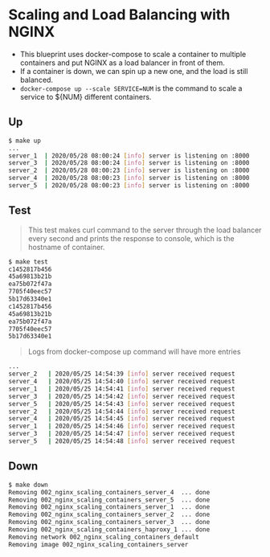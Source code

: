 # Scaling and Load Balancing with NGINX

- This blueprint uses docker-compose to scale a container to multiple containers and put NGINX as a load balancer in front of them.
- If a container is down, we can spin up a new one, and the load is still balanced.
- `docker-compose up --scale SERVICE=NUM` is the command to scale a service to ${NUM} different containers.  

## Up

```bash
$ make up
...
server_1  | 2020/05/28 08:00:24 [info] server is listening on :8000
server_3  | 2020/05/28 08:00:24 [info] server is listening on :8000
server_2  | 2020/05/28 08:00:23 [info] server is listening on :8000
server_4  | 2020/05/28 08:00:23 [info] server is listening on :8000
server_5  | 2020/05/28 08:00:23 [info] server is listening on :8000
```

## Test

> This test makes curl command to the server through the load balancer every second and prints the response to console, which is the hostname of container.

```bash
$ make test
c1452817b456
45a69813b21b
ea75b072f47a
7705f40eec57
5b17d63340e1
c1452817b456
45a69813b21b
ea75b072f47a
7705f40eec57
5b17d63340e1
```

> Logs from docker-compose up command will have more entries

```bash
...
server_2   | 2020/05/25 14:54:39 [info] server received request
server_4   | 2020/05/25 14:54:40 [info] server received request
server_1   | 2020/05/25 14:54:41 [info] server received request
server_3   | 2020/05/25 14:54:42 [info] server received request
server_5   | 2020/05/25 14:54:43 [info] server received request
server_2   | 2020/05/25 14:54:44 [info] server received request
server_4   | 2020/05/25 14:54:45 [info] server received request
server_1   | 2020/05/25 14:54:46 [info] server received request
server_3   | 2020/05/25 14:54:47 [info] server received request
server_5   | 2020/05/25 14:54:48 [info] server received request
```

## Down

```bash
$ make down
Removing 002_nginx_scaling_containers_server_4  ... done
Removing 002_nginx_scaling_containers_server_5  ... done
Removing 002_nginx_scaling_containers_server_1  ... done
Removing 002_nginx_scaling_containers_server_2  ... done
Removing 002_nginx_scaling_containers_server_3  ... done
Removing 002_nginx_scaling_containers_haproxy_1 ... done
Removing network 002_nginx_scaling_containers_default
Removing image 002_nginx_scaling_containers_server
```
